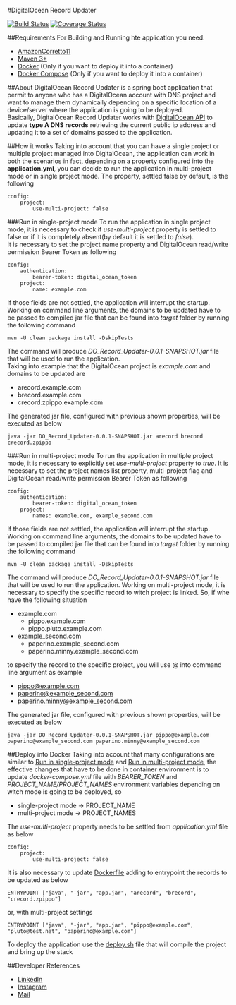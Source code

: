 #DigitalOcean Record Updater

[![Build Status](https://travis-ci.org/codecentric/springboot-sample-app.svg?branch=master)](https://travis-ci.org/codecentric/springboot-sample-app)
[![Coverage Status](https://coveralls.io/repos/github/codecentric/springboot-sample-app/badge.svg?branch=master)](https://coveralls.io/github/codecentric/springboot-sample-app?branch=master)

##Requirements
For Building and Running hte application you need:

* [AmazonCorretto11](https://docs.aws.amazon.com/corretto/latest/corretto-11-ug/downloads-list.html)
* [Maven 3+](https://archive.apache.org/dist/maven/maven-3/)
* [Docker](https://docs.docker.com/get-docker/) (Only if you want to deploy it into a container)
* [Docker Compose](https://docs.docker.com/compose/install/) (Only if you want to deploy it into a container)

##About
DigitalOcean Record Updater is a spring boot application that permit to anyone who has a DigitalOcean account with DNS 
project and want to manage them dynamically depending on a specific location of a device/server where the application is 
going to be deployed.  
Basically, DigitalOcean Record Updater works with [DigitalOcean API](https://docs.digitalocean.com/reference/api/api-reference/)
to update **type A DNS records** retrieving the current public ip address and updating it to a set of domains passed to the
application.

##How it works
Taking into account that you can have a single project or multiple project managed into DigitalOcean, the application
can work in both the scenarios in fact, depending on a property configured into the **application.yml**, you can decide to run 
the application in multi-project mode or in single project mode. The property, settled false by default, is the following

```properties
config:
    project:
        use-multi-project: false
```

###Run in single-project mode
To run the application in single project mode, it is necessary to check if *use-multi-project* property is settled to false
or if it is completely absent(by default it is settled to *false*).  
It is necessary to set the project name property and DigitalOcean read/write permission Bearer Token as following

```properties
config:
    authentication:
        bearer-token: digital_ocean_token
    project:
        name: example.com
```

If those fields are not settled, the application will interrupt the startup.  
Working on command line arguments, the domains to be updated have to be passed to compiled jar file that can be found into 
*target* folder by running the following command

```shell
mvn -U clean package install -DskipTests
```

The command will produce *DO_Record_Updater-0.0.1-SNAPSHOT.jar* file that will be used to run the application.  
Taking into example that the DigitalOcean project is *example.com* and domains to be updated are
* arecord.example.com
* brecord.example.com
* crecord.zpippo.example.com

The generated jar file, configured with previous shown properties, will be executed as below

```shell
java -jar DO_Record_Updater-0.0.1-SNAPSHOT.jar arecord brecord crecord.zpippo
```

###Run in multi-project mode
To run the application in multiple project mode, it is necessary to explicitly set *use-multi-project* property to *true*.
It is necessary to set the project names list property, multi-project flag and DigitalOcean read/write permission Bearer Token as following

```properties
config:
    authentication:
        bearer-token: digital_ocean_token
    project:
        names: example.com, example_second.com
```

If those fields are not settled, the application will interrupt the startup.  
Working on command line arguments, the domains to be updated have to be passed to compiled jar file that can be found into
*target* folder by running the following command

```shell
mvn -U clean package install -DskipTests
```

The command will produce *DO_Record_Updater-0.0.1-SNAPSHOT.jar* file that will be used to run the application.
Working on multi-project mode, it is necessary to specify the specific record to witch project is linked. So,
if whe have the following situation

* example.com
    * pippo.example.com
    * pippo.pluto.example.com
* example_second.com
    * paperino.example_second.com
    * paperino.minny.example_second.com

to specify the record to the specific project, you will use @ into command line argument as example
* pippo@example.com
* paperino@example_second.com
* paperino.minny@example_second.com

The generated jar file, configured with previous shown properties, will be executed as below

```shell
java -jar DO_Record_Updater-0.0.1-SNAPSHOT.jar pippo@example.com paperino@example_second.com paperino.minny@example_second.com
```

##Deploy into Docker
Taking into account that many configurations are similar to [Run in single-project mode](#run-in-single-project-mode) 
and [Run in multi-project mode](#run-in-multi-project-mode), the effective changes that have to be done in container environment is
to update *docker-compose.yml* file with *BEARER_TOKEN* and *PROJECT_NAME/PROJECT_NAMES* environment variables depending
on witch mode is going to be deployed, so

* single-project mode &rarr; PROJECT_NAME
* multi-project mode &rarr; PROJECT_NAMES

The *use-multi-project* property needs to be settled from *application.yml* file as below

```properties
config:
    project:
        use-multi-project: false
```

It is also necessary to update [Dockerfile](Dockerfile) adding to entrypoint the records to be updated as below

```shell
ENTRYPOINT ["java", "-jar", "app.jar", "arecord", "brecord", "crecord.zpippo"]
```

or, with multi-project settings

```shell
ENTRYPOINT ["java", "-jar", "app.jar", "pippo@example.com", "pluto@test.net", "paperino@example.com"]
```

To deploy the application use the [deploy.sh](deploy.sh) file that will compile the project and bring up the stack

##Developer References
* [LinkedIn](https://www.linkedin.com/in/antonio-russi-15b915196/)
* [Instagram](https://www.instagram.com/pingmyheart)
* [Mail](mailto:antoniorussi1972@gmail.com)